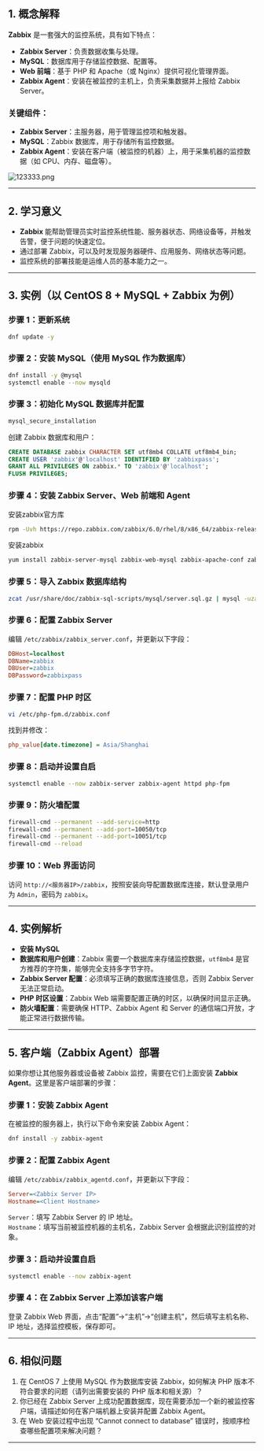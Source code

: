 ## 1. 概念解释  
**Zabbix** 是一套强大的监控系统，具有如下特点：  
- **Zabbix Server**：负责数据收集与处理。  
- **MySQL**：数据库用于存储监控数据、配置等。  
- **Web 前端**：基于 PHP 和 Apache（或 Nginx）提供可视化管理界面。  
- **Zabbix Agent**：安装在被监控的主机上，负责采集数据并上报给 Zabbix Server。

### 关键组件：
- **Zabbix Server**：主服务器，用于管理监控项和触发器。  
- **MySQL**：Zabbix 数据库，用于存储所有监控数据。  
- **Zabbix Agent**：安装在客户端（被监控的机器）上，用于采集机器的监控数据（如 CPU、内存、磁盘等）。  


![123333.png](https://pic.myla.eu.org/file/1757254194161_123333.png)

---



## 2. 学习意义  
- **Zabbix** 能帮助管理员实时监控系统性能、服务器状态、网络设备等，并触发告警，便于问题的快速定位。  
- 通过部署 Zabbix，可以及时发现服务器硬件、应用服务、网络状态等问题。  
- 监控系统的部署技能是运维人员的基本能力之一。

---

## 3. 实例（以 CentOS 8 + MySQL + Zabbix 为例）

### 步骤 1：更新系统  
```bash
dnf update -y
```

### 步骤 2：安装 MySQL（使用 MySQL 作为数据库）  
```bash
dnf install -y @mysql
systemctl enable --now mysqld
```

### 步骤 3：初始化 MySQL 数据库并配置  
```bash
mysql_secure_installation
```
创建 Zabbix 数据库和用户：  
```sql
CREATE DATABASE zabbix CHARACTER SET utf8mb4 COLLATE utf8mb4_bin;
CREATE USER 'zabbix'@'localhost' IDENTIFIED BY 'zabbixpass';
GRANT ALL PRIVILEGES ON zabbix.* TO 'zabbix'@'localhost';
FLUSH PRIVILEGES;
```

### 步骤 4：安装 Zabbix Server、Web 前端和 Agent  
安装zabbix官方库
```bash
rpm -Uvh https://repo.zabbix.com/zabbix/6.0/rhel/8/x86_64/zabbix-release-6.0-1.el8.noarch.rpm
```
安装zabbix
```bash
yum install zabbix-server-mysql zabbix-web-mysql zabbix-apache-conf zabbix-agent
```

### 步骤 5：导入 Zabbix 数据库结构  
```bash
zcat /usr/share/doc/zabbix-sql-scripts/mysql/server.sql.gz | mysql -uzabbix -pzabbixpass zabbix
```

### 步骤 6：配置 Zabbix Server  
编辑 `/etc/zabbix/zabbix_server.conf`，并更新以下字段：  
```ini
DBHost=localhost
DBName=zabbix
DBUser=zabbix
DBPassword=zabbixpass
```

### 步骤 7：配置 PHP 时区  
```bash
vi /etc/php-fpm.d/zabbix.conf
```
找到并修改：  
```ini
php_value[date.timezone] = Asia/Shanghai
```

### 步骤 8：启动并设置自启  
```bash
systemctl enable --now zabbix-server zabbix-agent httpd php-fpm
```

### 步骤 9：防火墙配置  
```bash
firewall-cmd --permanent --add-service=http
firewall-cmd --permanent --add-port=10050/tcp
firewall-cmd --permanent --add-port=10051/tcp
firewall-cmd --reload
```

### 步骤 10：Web 界面访问  
访问 `http://<服务器IP>/zabbix`，按照安装向导配置数据库连接，默认登录用户为 `Admin`，密码为 `zabbix`。

---

## 4. 实例解析  
- **安装 MySQL**
- **数据库和用户创建**：Zabbix 需要一个数据库来存储监控数据，`utf8mb4` 是官方推荐的字符集，能够完全支持多字节字符。  
- **Zabbix Server 配置**：必须填写正确的数据库连接信息，否则 Zabbix Server 无法正常启动。  
- **PHP 时区设置**：Zabbix Web 端需要配置正确的时区，以确保时间显示正确。  
- **防火墙配置**：需要确保 HTTP、Zabbix Agent 和 Server 的通信端口开放，才能正常进行数据传输。  

---

## 5. 客户端（Zabbix Agent）部署  
如果你想让其他服务器或设备被 Zabbix 监控，需要在它们上面安装 **Zabbix Agent**。这里是客户端部署的步骤：  

### 步骤 1：安装 Zabbix Agent  
在被监控的服务器上，执行以下命令来安装 Zabbix Agent：  
```bash
dnf install -y zabbix-agent
```

### 步骤 2：配置 Zabbix Agent  
编辑 `/etc/zabbix/zabbix_agentd.conf`，并更新以下字段：  
```ini
Server=<Zabbix Server IP>
Hostname=<Client Hostname>
```
`Server`：填写 Zabbix Server 的 IP 地址。  
`Hostname`：填写当前被监控机器的主机名，Zabbix Server 会根据此识别监控的对象。

### 步骤 3：启动并设置自启  
```bash
systemctl enable --now zabbix-agent
```

### 步骤 4：在 Zabbix Server 上添加该客户端  
登录 Zabbix Web 界面，点击“配置”->“主机”->“创建主机”，然后填写主机名称、IP 地址，选择监控模板，保存即可。

---

## 6. 相似问题

1. 在 CentOS 7 上使用 MySQL 作为数据库安装 Zabbix，如何解决 PHP 版本不符合要求的问题（请列出需要安装的 PHP 版本和相关源）？
2. 你已经在 Zabbix Server 上成功配置数据库，现在需要添加一个新的被监控客户端，请描述如何在客户端机器上安装并配置 Zabbix Agent。
3. 在 Web 安装过程中出现 “Cannot connect to database” 错误时，按顺序检查哪些配置项来解决问题？

---

